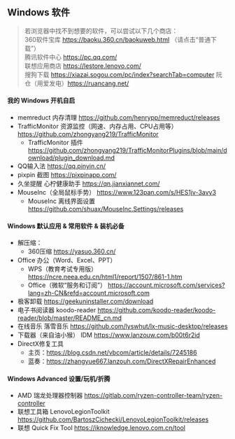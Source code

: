 ## Windows 软件
> 若浏览器中找不到想要的软件，可以尝试以下几个商店：  
> 360软件宝库 https://baoku.360.cn/baokuweb.html （请点击“普通下载”）  
> 腾讯软件中心 https://pc.qq.com/  
> 联想应用商店 https://lestore.lenovo.com/  
> 搜狗下载 https://xiazai.sogou.com/pc/index?searchTab=computer
> 阮仓（用爱发电）https://ruancang.net/  

#### 我的 Windows 开机自启
- memreduct 内存清理 https://github.com/henrypp/memreduct/releases  
- TrafficMonitor 资源监控（网速、内存占用、CPU占用等）https://github.com/zhongyang219/TrafficMonitor  
  - TrafficMonitor 插件 https://github.com/zhongyang219/TrafficMonitorPlugins/blob/main/download/plugin_download.md  
- QQ输入法 https://qq.pinyin.cn/  
- pixpin 截图 https://pixpinapp.com/  
- 久坐提醒 心柠健康助手 https://qn.jianxiannet.com/
- MouseInc（全局鼠标手势） https://www.123pan.com/s/HES1jv-3avy3
  - MouseInc 离线界面设置 https://github.com/shuax/MouseInc.Settings/releases

#### Windows 默认应用 & 常用软件 & 装机必备
- 解压缩：
  - 360压缩 https://yasuo.360.cn/  
- Office 办公（Word、Excel、PPT）
  - WPS（教育考试专用版） https://ncre.neea.edu.cn/html1/report/1507/861-1.htm  
  - Office（微软“服务和订阅”） https://account.microsoft.com/services?lang=zh-CN&refd=account.microsoft.com
- 极客卸载 https://geekuninstaller.com/download  
- 电子书阅读器 koodo-reader https://github.com/koodo-reader/koodo-reader/blob/master/README_cn.md  
- 在线音乐 落雪音乐 https://github.com/lyswhut/lx-music-desktop/releases  
- 下载器（来自油小猴） IDM https://www.lanzouw.com/b00t6r2id  
- DirectX修复工具  
  - 主页：https://blog.csdn.net/vbcom/article/details/7245186  
  - 蓝奏：https://zhangyue667.lanzouh.com/DirectXRepairEnhanced  

#### Windows Advanced 设置/玩机/折腾
  - AMD 瑞龙处理器控制器 https://gitlab.com/ryzen-controller-team/ryzen-controller  
  - 联想工具箱 LenovoLegionToolkit https://github.com/BartoszCichecki/LenovoLegionToolkit/releases  
  - 联想 Quick Fix Tool https://iknowledge.lenovo.com.cn/tool
